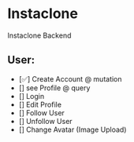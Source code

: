 # Instaclone

Instaclone Backend

## User:

- [✅] Create Account @ mutation
- [] see Profile @ query
- [] Login
- [] Edit Profile
- [] Follow User
- [] Unfollow User
- [] Change Avatar (Image Upload)
